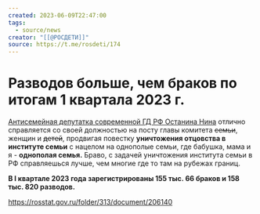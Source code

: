 ```yaml
---
created: 2023-06-09T22:47:00
tags:
  - source/news
creator: "[[@РОСДЕТИ]]"
source: https://t.me/rosdeti/174
---
```


# Разводов больше, чем браков по итогам 1 квартала 2023 г.

<u>Антисемейная депутатка современной ГД РФ [Останина Нина](https://t.me/ninaostanina)</u> отлично справляется со своей должностью на посту главы комитета ~~семьи~~, женщин и ~~детей~~, продвигая повестку **уничтожения отцовства в институте семьи** с нацелом на однополые семьи, где бабушка, мама и я - **однополая семья.** Браво, с задачей уничтожения института семьи в РФ справляешься лучше, чем многие где то там на рубежах границ.

**В I квартале 2023 года зарегистрированы 155 тыс. 66 браков и 158 тыс. 820 разводов.** 

https://rosstat.gov.ru/folder/313/document/206140
